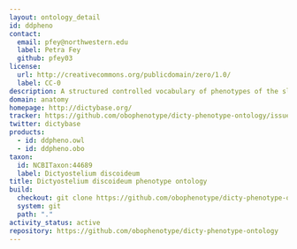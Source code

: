 ```yaml
---
layout: ontology_detail
id: ddpheno
contact:
  email: pfey@northwestern.edu
  label: Petra Fey
  github: pfey03
license:
  url: http://creativecommons.org/publicdomain/zero/1.0/
  label: CC-0
description: A structured controlled vocabulary of phenotypes of the slime-mould <i>Dictyostelium discoideum</i>.
domain: anatomy
homepage: http://dictybase.org/
tracker: https://github.com/obophenotype/dicty-phenotype-ontology/issues
twitter: dictybase
products:
  - id: ddpheno.owl
  - id: ddpheno.obo
taxon:
  id: NCBITaxon:44689
  label: Dictyostelium discoideum
title: Dictyostelium discoideum phenotype ontology
build:
  checkout: git clone https://github.com/obophenotype/dicty-phenotype-ontology.git
  system: git
  path: "."
activity_status: active
repository: https://github.com/obophenotype/dicty-phenotype-ontology
---
```

